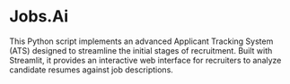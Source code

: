 # Jobs.Ai
This Python script implements an advanced Applicant Tracking System (ATS) designed to streamline the initial stages of recruitment. Built with Streamlit, it provides an interactive web interface for recruiters to analyze candidate resumes against job descriptions.

